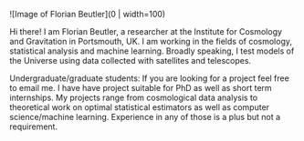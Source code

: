 ![Image of Florian Beutler](0 | width=100)

<a href="https://avatars0.githubusercontent.com/u/10950512?v=4&u=95429ac36ffcd5986631a2e1fad2eec873adc027&s=40" 
alt="IMAGE OF FLORIAN BEUTLER" width="240" border="10" /></a>

Hi there! I am Florian Beutler, a researcher at the Institute for Cosmology and Gravitation in Portsmouth, UK. I am working in the fields of cosmology, statistical analysis and machine learning. Broadly speaking, I test models of the Universe using data collected with satellites and telescopes.

Undergraduate/graduate students: If you are looking for a project feel free to email me. I have have project suitable for PhD as well as short term internships. My projects range from cosmological data analysis to theoretical work on optimal statistical estimators as well as computer science/machine learning. Experience in any of those is a plus but not a requirement.
